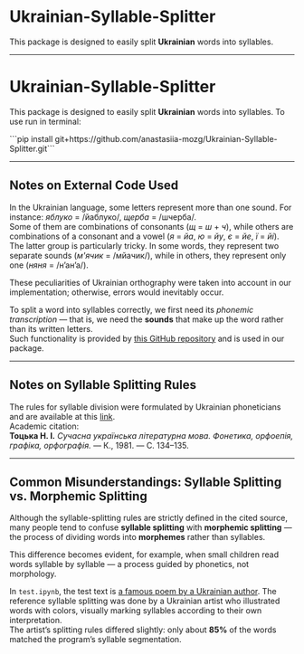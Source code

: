 # Ukrainian-Syllable-Splitter
This package is designed to easily split **Ukrainian** words into syllables. 

---
# Ukrainian-Syllable-Splitter
This package is designed to easily split **Ukrainian** words into syllables. 
To use run in terminal:
<p> ```pip install git+https://github.com/anastasiia-mozg/Ukrainian-Syllable-Splitter.git``` </p>


---
## Notes on External Code Used

In the Ukrainian language, some letters represent more than one sound. For instance: *яблуко* = /йаблуко/, *щерба* = /шчерба/.  
Some of them are combinations of consonants (*щ* = *ш* + *ч*), while others are combinations of a consonant and a vowel (*я* = *йа*, *ю* = *йу*, *є* = *йе*, *ї* = *йі*).  
The latter group is particularly tricky. In some words, they represent two separate sounds (*м'ячик* = /мйачик/), while in others, they represent only one (*няня* = /н’ан’а/).  

These peculiarities of Ukrainian orthography were taken into account in our implementation; otherwise, errors would inevitably occur.

To split a word into syllables correctly, we first need its *phonemic transcription* — that is, we need the **sounds** that make up the word rather than its written letters.  
Such functionality is provided by [this GitHub repository](https://github.com/rbak2/ukrainian_g2p) and is used in our package.

---
## Notes on Syllable Splitting Rules

The rules for syllable division were formulated by Ukrainian phoneticians and are available at this [link](https://ctan.math.utah.edu/ctan/tex-archive/language/ukrainian/ukrhyph/rules_ph.pdf).  
Academic citation:  
**Тоцька Н. І.** *Сучасна українська літературна мова. Фонетика, орфоепія, графіка, орфографія.* — К., 1981. — С. 134–135.

---
## Common Misunderstandings: Syllable Splitting vs. Morphemic Splitting

Although the syllable-splitting rules are strictly defined in the cited source, many people tend to confuse **syllable splitting** with **morphemic splitting** — the process of dividing words into **morphemes** rather than syllables.  

This difference becomes evident, for example, when small children read words syllable by syllable — a process guided by phonetics, not morphology.

In ```test.ipynb```, the test text is [a famous poem by a Ukrainian author](https://onlyart.org.ua/ukrainian-poets/virshi-semenko-myhajlya/semenko-myhajl-vagonovod). The reference syllable splitting was done by a Ukrainian artist who illustrated words with colors, visually marking syllables according to their own interpretation.  
The artist’s splitting rules differed slightly: only about **85%** of the words matched the program’s syllable segmentation.
